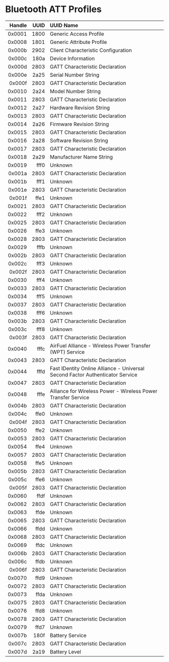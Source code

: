 # Bluetooth ATT Profiles


| Handle | UUID | UUID Name                                                                     |
|-------:|-----:|:------------------------------------------------------------------------------|
| 0x0001 | 1800 | Generic Access Profile                                                        |
| 0x0008 | 1801 | Generic Attribute Profile                                                     |
| 0x000b | 2902 | Client Characteristic Configuration                                           |
| 0x000c | 180a | Device Information                                                            |
| 0x000d | 2803 | GATT Characteristic Declaration                                               |
| 0x000e | 2a25 | Serial Number String                                                          |
| 0x000f | 2803 | GATT Characteristic Declaration                                               |
| 0x0010 | 2a24 | Model Number String                                                           |
| 0x0011 | 2803 | GATT Characteristic Declaration                                               |
| 0x0012 | 2a27 | Hardware Revision String                                                      |
| 0x0013 | 2803 | GATT Characteristic Declaration                                               |
| 0x0014 | 2a26 | Firmware Revision String                                                      |
| 0x0015 | 2803 | GATT Characteristic Declaration                                               |
| 0x0016 | 2a28 | Software Revision String                                                      |
| 0x0017 | 2803 | GATT Characteristic Declaration                                               |
| 0x0018 | 2a29 | Manufacturer Name String                                                      |
| 0x0019 | fff0 | Unknown                                                                       |
| 0x001a | 2803 | GATT Characteristic Declaration                                               |
| 0x001b | fff1 | Unknown                                                                       |
| 0x001e | 2803 | GATT Characteristic Declaration                                               |
| 0x001f | ffe1 | Unknown                                                                       |
| 0x0021 | 2803 | GATT Characteristic Declaration                                               |
| 0x0022 | fff2 | Unknown                                                                       |
| 0x0025 | 2803 | GATT Characteristic Declaration                                               |
| 0x0026 | ffe3 | Unknown                                                                       |
| 0x0028 | 2803 | GATT Characteristic Declaration                                               |
| 0x0029 | fffb | Unknown                                                                       |
| 0x002b | 2803 | GATT Characteristic Declaration                                               |
| 0x002c | fff3 | Unknown                                                                       |
| 0x002f | 2803 | GATT Characteristic Declaration                                               |
| 0x0030 | fff4 | Unknown                                                                       |
| 0x0033 | 2803 | GATT Characteristic Declaration                                               |
| 0x0034 | fff5 | Unknown                                                                       |
| 0x0037 | 2803 | GATT Characteristic Declaration                                               |
| 0x0038 | fff6 | Unknown                                                                       |
| 0x003b | 2803 | GATT Characteristic Declaration                                               |
| 0x003c | fff8 | Unknown                                                                       |
| 0x003f | 2803 | GATT Characteristic Declaration                                               |
| 0x0040 | fffc | AirFuel Alliance - Wireless Power Transfer (WPT) Service                      |
| 0x0043 | 2803 | GATT Characteristic Declaration                                               |
| 0x0044 | fffd | Fast IDentity Online Alliance - Universal Second Factor Authenticator Service |
| 0x0047 | 2803 | GATT Characteristic Declaration                                               |
| 0x0048 | fffe | Alliance for Wireless Power - Wireless Power Transfer Service                 |
| 0x004b | 2803 | GATT Characteristic Declaration                                               |
| 0x004c | ffe0 | Unknown                                                                       |
| 0x004f | 2803 | GATT Characteristic Declaration                                               |
| 0x0050 | ffe2 | Unknown                                                                       |
| 0x0053 | 2803 | GATT Characteristic Declaration                                               |
| 0x0054 | ffe4 | Unknown                                                                       |
| 0x0057 | 2803 | GATT Characteristic Declaration                                               |
| 0x0058 | ffe5 | Unknown                                                                       |
| 0x005b | 2803 | GATT Characteristic Declaration                                               |
| 0x005c | ffe6 | Unknown                                                                       |
| 0x005f | 2803 | GATT Characteristic Declaration                                               |
| 0x0060 | ffdf | Unknown                                                                       |
| 0x0062 | 2803 | GATT Characteristic Declaration                                               |
| 0x0063 | ffde | Unknown                                                                       |
| 0x0065 | 2803 | GATT Characteristic Declaration                                               |
| 0x0066 | ffdd | Unknown                                                                       |
| 0x0068 | 2803 | GATT Characteristic Declaration                                               |
| 0x0069 | ffdc | Unknown                                                                       |
| 0x006b | 2803 | GATT Characteristic Declaration                                               |
| 0x006c | ffdb | Unknown                                                                       |
| 0x006f | 2803 | GATT Characteristic Declaration                                               |
| 0x0070 | ffd9 | Unknown                                                                       |
| 0x0072 | 2803 | GATT Characteristic Declaration                                               |
| 0x0073 | ffda | Unknown                                                                       |
| 0x0075 | 2803 | GATT Characteristic Declaration                                               |
| 0x0076 | ffd8 | Unknown                                                                       |
| 0x0078 | 2803 | GATT Characteristic Declaration                                               |
| 0x0079 | ffd7 | Unknown                                                                       |
| 0x007b | 180f | Battery Service                                                               |
| 0x007c | 2803 | GATT Characteristic Declaration                                               |
| 0x007d | 2a19 | Battery Level                                                                 |
